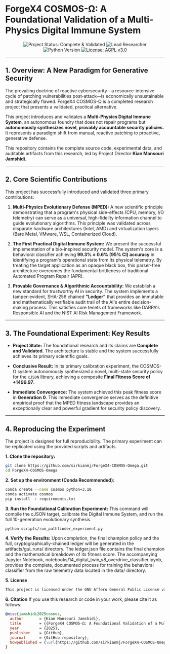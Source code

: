 # ForgeX4 COSMOS-Ω: A Foundational Validation of a Multi-Physics Digital Immune System

<p align="center">
  <img src="https://img.shields.io/badge/Project%20Status-Complete%20%26%20Validated-brightgreen.svg" alt="Project Status: Complete & Validated">
  <img src="https://img.shields.io/badge/Lead%20Researcher-Kian%20Mansouri%20Jamshidi-blue.svg" alt="Lead Researcher">
  <img src="https://img.shields.io/badge/Python-3.10+-blue.svg" alt="Python Version">
  <a href="https://www.gnu.org/licenses/agpl-3.0">
    <img src="https://img.shields.io/badge/License-AGPL%20v3.0-blue.svg" alt="License: AGPL v3.0">
  </a>
</p>

---

## 1. Overview: A New Paradigm for Generative Security

The prevailing doctrine of reactive cybersecurity—a resource-intensive cycle of patching vulnerabilities post-attack—is economically unsustainable and strategically flawed. ForgeX4 COSMOS-Ω is a completed research project that presents a validated, practical alternative.

This project introduces and validates a **Multi-Physics Digital Immune System**, an autonomous foundry that does not repair programs but **autonomously synthesizes novel, provably accountable security policies.** It represents a paradigm shift from manual, reactive patching to proactive, generative defense.

This repository contains the complete source code, experimental data, and auditable artifacts from this research, led by Project Director **Kian Mansouri Jamshidi**.

---

## 2. Core Scientific Contributions

This project has successfully introduced and validated three primary contributions:

1.  **Multi-Physics Evolutionary Defense (MPED):** A new scientific principle demonstrating that a program's physical side-effects (CPU, memory, I/O telemetry) can serve as a universal, high-fidelity information channel to guide evolutionary algorithms. This principle was validated across disparate hardware architectures (Intel, AMD) and virtualization layers (Bare Metal, VMware, WSL, Containerized Cloud).

2.  **The First Practical Digital Immune System:** We present the successful implementation of a bio-inspired security model. The system's core is a behavioral classifier achieving **99.3% ± 0.6% (95% CI) accuracy** in identifying a program's operational state from its physical telemetry. By treating the target application as an opaque black box, this parser-free architecture overcomes the fundamental brittleness of traditional Automated Program Repair (APR).

3.  **Provable Governance & Algorithmic Accountability:** We establish a new standard for trustworthy AI in security. The system implements a tamper-evident, SHA-256 chained **"Ledger"** that provides an immutable and mathematically verifiable audit trail of the AI's entire decision-making process. This satisfies core tenets of frameworks like DARPA's Responsible AI and the NIST AI Risk Management Framework.

---

## 3. The Foundational Experiment: Key Results

*   **Project State:** The foundational research and its claims are **Complete and Validated**. The architecture is stable and the system successfully achieves its primary scientific goals.

*   **Conclusive Result:** In its primary calibration experiment, the COSMOS-Ω system autonomously synthesized a novel, multi-state security policy for the `cJSON` library, achieving a composite **Final Fitness Score of +1499.97**.

*   **Immediate Convergence:** The system achieved this peak fitness score in **Generation 0**. This immediate convergence serves as the definitive empirical proof that the MPED fitness landscape provides an exceptionally clear and powerful gradient for security policy discovery.

---

## 4. Reproducing the Experiment

The project is designed for full reproducibility. The primary experiment can be replicated using the provided scripts and artifacts.

**1. Clone the repository:**
```bash
git clone https://github.com/sirkianmj/ForgeX4-COSMOS-Omega.git
cd ForgeX4-COSMOS-Omega
```
**2. Set up the environment (Conda Recommended):**

```bash
conda create --name cosmos python=3.10
conda activate cosmos
pip install -r requirements.txt
```
**3. Run the Foundational Calibration Experiment:**
This command will compile the cJSON target, calibrate the Digital Immune System, and run the full 10-generation evolutionary synthesis.
```bash
python scripts/run_pathfinder_experiment.py
```
**4. Verify the Results:**
Upon completion, the final champion policy and the full, cryptographically-chained ledger will be generated in the artifacts/gui_runs/ directory. The ledger.json file contains the final champion and the mathematical breakdown of its fitness score.
The accompanying Jupyter Notebook, notebooks/14_digital_twin_v8_overdrive_classifier.ipynb, provides the complete, documented process for training the behavioral classifier from the raw telemetry data located in the data/ directory.

**5. License**
```bash
This project is licensed under the GNU Affero General Public License v3.0 (AGPL-3.0). This is a strong copyleft license intended to ensure that derivative works contributing to public network services also remain open source. Please see the LICENSE file for full terms.
```
**6. Citation**
If you use this research or code in your work, please cite it as follows:
```Bibtex
@misc{jamshidi2025cosmos,
  author       = {Kian Mansouri Jamshidi},
  title        = {{ForgeX4 COSMOS-Ω: A Foundational Validation of a Multi-Physics Digital Immune System}},
  year         = {2025},
  publisher    = {GitHub},
  journal      = {GitHub repository},
  howpublished = {\url{https://github.com/sirkianmj/ForgeX4-COSMOS-Omega}}
}
```
